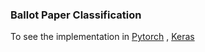 ### Ballot Paper Classification

To see the implementation in 
[Pytorch](https://github.com/rautsrijana/toy-example1/tree/dev) ,
[Keras](https://github.com/rautsrijana/toy-example1/tree/srijana/notebook)

